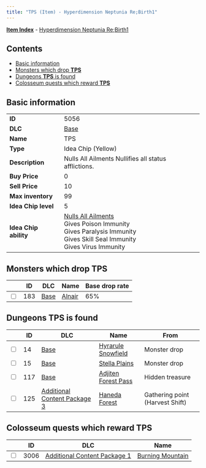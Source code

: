 ```yaml
---
title: "TPS (Item) - Hyperdimension Neptunia Re;Birth1"
---
```


[**Item Index**](/neptunia/rb1/item/index.html) - [Hyperdimension Neptunia Re;Birth1](/neptunia/rb1)

## Contents

- [Basic information](#basic-information)
- [Monsters which drop **TPS**](#monsters-which-drop-tps)
- [Dungeons **TPS** is found](#dungeons-tps-is-found)
- [Colosseum quests which reward **TPS**](#colosseum-quests-which-reward-tps)

## Basic information

|   |   |
| -- | -- |
| **ID** | 5056 |
| **DLC** | [Base](/neptunia/rb1/dlc/1-base.html) |
| **Name** | TPS |
| **Type** | Idea Chip (Yellow) |
| **Description** | Nulls All Ailments Nullifies all status afflictions. |
| **Buy Price** | 0 |
| **Sell Price** | 10 |
| **Max inventory** | 99 |
| **Idea Chip level** | 5 |
| **Idea Chip ability** | [Nulls All Ailments](/neptunia/rb1/ability/1-9555-nulls-all-ailments.html)<br />Gives Poison Immunity<br />Gives Paralysis Immunity<br />Gives Skill Seal Immunity<br />Gives Virus Immunity |

## Monsters which drop **TPS**

|    | ID | DLC | Name | Base drop rate |
| -- | -- | --- | ---- | -------------- |
| <input type="checkbox" id="rb1-monster-1-183" class="trackbox" /> | 183 | [Base](/neptunia/rb1/dlc/1-base.html) | [Alnair](/neptunia/rb1/monster/1-183-alnair.html) | 65% |

## Dungeons **TPS** is found

|    | ID | DLC | Name | From |
| -- | -- | --- | ---- | ---- |
| <input type="checkbox" id="rb1-dungeon-1-14" class="trackbox" /> | 14 | [Base](/neptunia/rb1/dlc/1-base.html) | [Hyrarule Snowfield](/neptunia/rb1/dungeon/1-14-hyrarule-snowfield.html) | Monster drop |
| <input type="checkbox" id="rb1-dungeon-1-15" class="trackbox" /> | 15 | [Base](/neptunia/rb1/dlc/1-base.html) | [Stella Plains](/neptunia/rb1/dungeon/1-15-stella-plains.html) | Monster drop |
| <input type="checkbox" id="rb1-dungeon-1-117" class="trackbox" /> | 117 | [Base](/neptunia/rb1/dlc/1-base.html) | [Adjiten Forest Pass](/neptunia/rb1/dungeon/1-117-adjiten-forest-pass.html) | Hidden treasure |
| <input type="checkbox" id="rb1-dungeon-12-125" class="trackbox" /> | 125 | [Additional Content Package 3](/neptunia/rb1/dlc/12-pack3.html) | [Haneda Forest](/neptunia/rb1/dungeon/12-125-haneda-forest.html) | Gathering point (Harvest Shift) |

## Colosseum quests which reward **TPS**

|    | ID | DLC | Name |
| -- | -- | --- | ---- |
| <input type="checkbox" id="rb1-colosseum-10-3006" class="trackbox" /> | 3006 | [Additional Content Package 1](/neptunia/rb1/dlc/10-pack1.html) | [Burning Mountain](/neptunia/rb1/colosseum/10-3006-burning-mountain.html) |